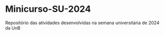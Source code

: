 # Minicurso-SU-2024
Repositório das atividades desenvolvidas na semana universitária de 2024 da UnB
